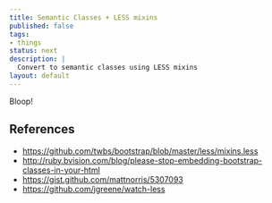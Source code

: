```yaml
---
title: Semantic Classes + LESS mixins
published: false
tags:
- things
status: next
description: |
  Convert to semantic classes using LESS mixins
layout: default
---
```


Bloop!

## References

 - https://github.com/twbs/bootstrap/blob/master/less/mixins.less
 - http://ruby.bvision.com/blog/please-stop-embedding-bootstrap-classes-in-your-html
 - https://gist.github.com/mattnorris/5307093
 - https://github.com/jgreene/watch-less